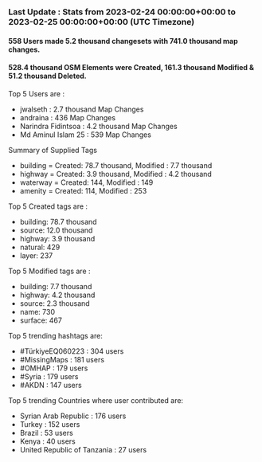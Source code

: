 ### Last Update : Stats from 2023-02-24 00:00:00+00:00 to 2023-02-25 00:00:00+00:00 (UTC Timezone)

#### 558 Users made 5.2 thousand changesets with 741.0 thousand map changes.
#### 528.4 thousand OSM Elements were Created, 161.3 thousand Modified & 51.2 thousand Deleted.

Top 5 Users are : 
- jwalseth : 2.7 thousand Map Changes
- andraina : 436 Map Changes
- Narindra Fidintsoa : 4.2 thousand Map Changes
- Md Aminul Islam 25 : 539 Map Changes

Summary of Supplied Tags
- building = Created: 78.7 thousand, Modified : 7.7 thousand
- highway = Created: 3.9 thousand, Modified : 4.2 thousand
- waterway = Created: 144, Modified : 149
- amenity = Created: 114, Modified : 253


Top 5 Created tags are :
- building: 78.7 thousand
- source: 12.0 thousand
- highway: 3.9 thousand
- natural: 429
- layer: 237


Top 5 Modified tags are :
- building: 7.7 thousand
- highway: 4.2 thousand
- source: 2.3 thousand
- name: 730
- surface: 467


Top 5 trending hashtags are:
- #TürkiyeEQ060223 : 304 users
- #MissingMaps : 181 users
- #OMHAP : 179 users
- #Syria : 179 users
- #AKDN : 147 users


Top 5 trending Countries where user contributed are:
- Syrian Arab Republic : 176 users
- Turkey : 152 users
- Brazil : 53 users
- Kenya : 40 users
- United Republic of Tanzania : 27 users

